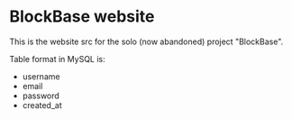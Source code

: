 # BlockBase website
This is the website src for the solo (now abandoned) project "BlockBase".

Table format in MySQL is:
- username
- email
- password
- created_at
